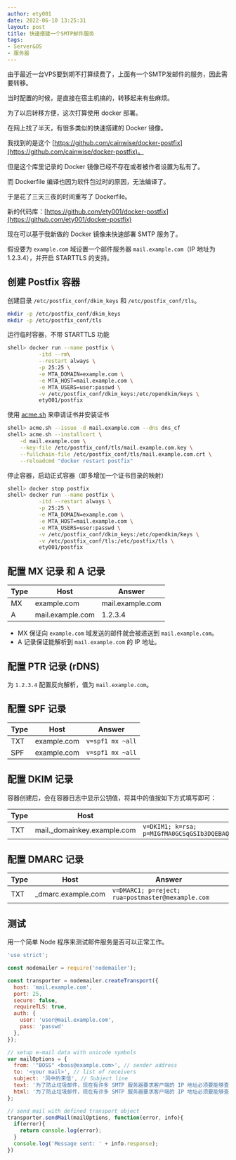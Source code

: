 ```yaml
---
author: ety001
date: 2022-06-10 13:25:31
layout: post
title: 快速搭建一个SMTP邮件服务
tags:
- Server&OS
- 服务器
---
```


由于最近一台VPS要到期不打算续费了，上面有一个SMTP发邮件的服务，因此需要转移。

当时配置的时候，是直接在宿主机搞的，转移起来有些麻烦。

为了以后转移方便，这次打算使用 docker 部署。

在网上找了半天，有很多类似的快速搭建的 Docker 镜像。

我找到的是这个 [https://github.com/cainwise/docker-postfix](https://github.com/cainwise/docker-postfix)。

但是这个库里记录的 Docker 镜像已经不存在或者被作者设置为私有了。

而 Dockerfile 编译也因为软件包过时的原因，无法编译了。

于是花了三天三夜的时间重写了 Dockerfile。

新的代码库：[https://github.com/ety001/docker-postfix](https://github.com/ety001/docker-postfix)

现在可以基于我新做的 Docker 镜像来快速部署 SMTP 服务了。


假设要为 `example.com` 域设置一个邮件服务器 `mail.example.com`（IP 地址为 1.2.3.4），并开启 STARTTLS 的支持。

## 创建 Postfix 容器

创建目录 `/etc/postfix_conf/dkim_keys` 和 `/etc/postfix_conf/tls`。

```sh
mkdir -p /etc/postfix_conf/dkim_keys
mkdir -p /etc/postfix_conf/tls
```

运行临时容器，不带 STARTTLS 功能

```sh
shell> docker run --name postfix \
          -itd --rm\
          --restart always \
          -p 25:25 \
          -e MTA_DOMAIN=example.com \
          -e MTA_HOST=mail.example.com \
          -e MTA_USERS=user:passwd \
          -v /etc/postfix_conf/dkim_keys:/etc/opendkim/keys \
          ety001/postfix
```

使用 [acme.sh](https://acme.sh) 来申请证书并安装证书

```sh
shell> acme.sh --issue -d mail.example.com --dns dns_cf
shell> acme.sh --installcert \
    -d mail.example.com \
    --key-file /etc/postfix_conf/tls/mail.example.com.key \
    --fullchain-file /etc/postfix_conf/tls/mail.example.com.crt \
    --reloadcmd "docker restart postfix"
```

停止容器，启动正式容器（即多增加一个证书目录的映射）

```sh
shell> docker stop postfix
shell> docker run --name postfix \
          -itd --restart always \
          -p 25:25 \
          -e MTA_DOMAIN=example.com \
          -e MTA_HOST=mail.example.com \
          -e MTA_USERS=user:passwd \
          -v /etc/postfix_conf/dkim_keys:/etc/opendkim/keys \
          -v /etc/postfix_conf/tls:/etc/postfix/tls \
          ety001/postfix
```

## 配置 MX 记录 和 A 记录

| Type   | Host              | Answer            |
|--------|-------------------|-------------------|
| MX     | example.com       | mail.example.com  |
| A      | mail.example.com  | 1.2.3.4           |

* MX 保证向 `example.com` 域发送的邮件就会被递送到 `mail.example.com`。
* A 记录保证能解析到 `mail.example.com` 的 IP 地址。

## 配置 PTR 记录 (rDNS)

为 `1.2.3.4` 配置反向解析，值为 `mail.example.com`。

## 配置 SPF 记录

| Type   | Host              | Answer              |
|--------|-------------------|---------------------|
| TXT    | example.com       | `v=spf1 mx ~all`    |
| SPF    | example.com       | `v=spf1 mx ~all`    |

## 配置 DKIM 记录

容器创建后，会在容器日志中显示公钥值，将其中的值按如下方式填写即可：

| Type   | Host                        | Answer              |
|--------|-----------------------------|---------------------|
| TXT    | mail._domainkey.example.com | `v=DKIM1; k=rsa; p=MIGfMA0GCSqGSIb3DQEBAQUAA4GNADCBiQKBgQCi3zFH65YkLK+Edfu3VeZH2ylOpNC3ADfkL2p1PjhWQXrzn65rvrh2YTqEEb8xGunWD9c422SBoxRdpVENhUqnbb1Tk0Xu58gfrN2muTIedFDtWx7irvySNtDgcWWIdXDaPFk/nodeutahtueaszEuLqI/DpKD/9mY9Mm5QIDAQAB`|

## 配置 DMARC 记录

| Type   | Host              | Answer              |
|--------|-------------------|---------------------|
| TXT    | _dmarc.example.com| `v=DMARC1; p=reject; rua=postmaster@mexample.com` |

## 测试

用一个简单 Node 程序来测试邮件服务是否可以正常工作。

```js
'use strict';

const nodemailer = require('nodemailer');

const transporter = nodemailer.createTransport({
  host: 'mail.example.com',
  port: 25,
  secure: false,
  requireTLS: true,
  auth: {
    user: 'user@mail.example.com',
    pass: 'passwd'
  },
});

// setup e-mail data with unicode symbols
var mailOptions = {
  from: '"BOSS" <boss@example.com>', // sender address
  to: '<your mail>', // list of receivers
  subject: '风中的来信', // Subject line
  text: '为了防止垃圾邮件，现在有许多 SMTP 服务器要求客户端的 IP 地址必须要能够查到有效的 PTR 记录。', // plaintext body
  html: '为了防止垃圾邮件，现在有许多 SMTP 服务器要求客户端的 IP 地址必须要能够查到有效的 PTR 记录。' // html body
};

// send mail with defined transport object
transporter.sendMail(mailOptions, function(error, info){
  if(error){
    return console.log(error);
  }
  console.log('Message sent: ' + info.response);
})
```
